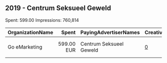 ## 2019 - Centrum Seksueel Geweld 
Spent: 599.00
Impressions: 760,814

|OrganizationName|Spent|PayingAdvertiserNames|CreativeUrls|Impressions|Genders|AgeBrackets|CountryCodes|BillingAddresses|CandidateBallotInformation|
|:---|---:|:---|:---|---:|:---|:---|:---|:---|:---|
|Go eMarketing|599.00 EUR|Centrum Seksueel Geweld|[0](https://www.snap.com/political-ads/asset/e9d67536bf78ea8f8b93ced783bf70fdc600b21f4d55b339e0a3aa4531d4fa2a?mediaType=mp4)|760,814||16-36|netherlands|"Zwarterweg 10,Naarden,1412 GD,NL"||
